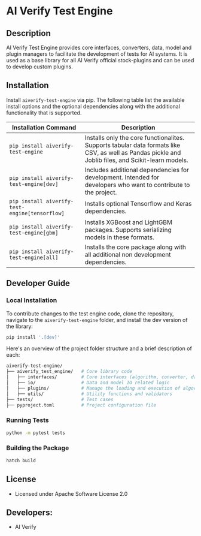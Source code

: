 # AI Verify Test Engine

## Description

AI Verify Test Engine provides core interfaces, converters, data, model and plugin managers to facilitate the development of tests for AI systems. It is used as a base library for all AI Verify official stock-plugins and can be used to develop custom plugins.

## Installation

Install `aiverify-test-engine` via pip. The following table list the available install options and the optional dependencies along with the additional functionality that is supported.

| Installation Command | Description |
| --- | --- |
| `pip install aiverify-test-engine` | Installs only the core functionalites. Supports tabular data formats like CSV, as well as Pandas pickle and Joblib files, and Scikit-learn models. |
| `pip install aiverify-test-engine[dev]` | Includes additional dependencies for development. Intended for developers who want to contribute to the project. |
| `pip install aiverify-test-engine[tensorflow]` | Installs optional Tensorflow and Keras dependencies. |
| `pip install aiverify-test-engine[gbm]` | Installs XGBoost and LightGBM packages. Supports serializing models in these formats. |
| `pip install aiverify-test-engine[all]` | Installs the core package along with all additional non development dependencies.  |

## Developer Guide

### Local Installation

To contribute changes to the test engine code, clone the repository, navigate to the `aiverify-test-engine` folder, and install the dev version of the library:

```bash
pip install '.[dev]'
```

Here's an overview of the project folder structure and a brief description of each:

```bash
aiverify-test-engine/
├── aiverify_test_engine/   # Core library code
│   ├── interfaces/         # Core interfaces (algorithm, converter, data, model, pipeline, serializer, plugin)
│   ├── io/                 # Data and model IO related logic
│   ├── plugins/            # Manage the loading and execution of algorithm, data, model, pipeline and plugins
│   ├── utils/              # Utility functions and validators
├── tests/                  # Test cases
├── pyproject.toml          # Project configuration file
```


### Running Tests

```bash
python -m pytest tests
```

### Building the Package

```bash
hatch build
```

## License
* Licensed under Apache Software License 2.0

## Developers:
* AI Verify